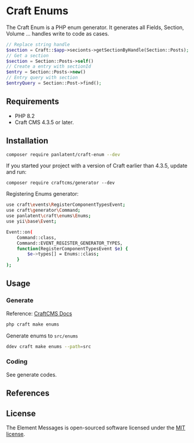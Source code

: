 Craft Enums
============

The Craft Enum is a PHP enum generator. 
It generates all Fields, Section, Volume ... handles write to code as cases.

```php
// Replace string handle
$section = Craft::$app->secionts->getSectionByHandle(Section::Posts);
// Get a section
$section = Section::Posts->self() 
// Create a entry with sectionId
$entry = Section::Posts->new()
// Entry query with section
$entryQuery = Section::Post->find();
```

Requirements
------------
+ PHP 8.2
+ Craft CMS 4.3.5 or later.

Installation
------------

```bash
composer require panlatent/craft-enum --dev
```

If you started your project with a version of Craft earlier than 4.3.5, update and run:
```
composer require craftcms/generator --dev
```

Registering Enums generator:
```bash
use craft\events\RegisterComponentTypesEvent;
use craft\generator\Command;
use panlatent\craft\enums\Enums;
use yii\base\Event;

Event::on(
    Command::class,
    Command::EVENT_REGISTER_GENERATOR_TYPES,
    function(RegisterComponentTypesEvent $e) {
        $e->types[] = Enums::class;
    }
);
```

Usage
------

### Generate

Reference: [CraftCMS Docs](https://craftcms.com/docs/5.x/extend/generator.html#usage)

```bash
php craft make enums
```

Generate enums to `src/enums`
```bash
ddev craft make enums --path=src
```

### Coding

See generate codes.



References
-----------




License
-------
The Element Messages is open-sourced software licensed under the [MIT license](http://opensource.org/licenses/MIT).

